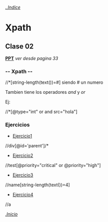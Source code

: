 *[..Indice](../../../#---indice---)*


# Xpath
## Clase 02

**[PPT](https://rodixxi.github.io/testingAtomation_Java_H_A_2016/clase01/clase1_y_clase2.pdf#page=33)** *ver desde pagina 33*

### -- Xpath --

//*[string-length(text())=#] siendo # un numero

Tambien tiene los operadores *and* y *or*

Ej:

//*[@type="int" or and src="hola"]


### Ejercicios

- [Ejercicio1](https://rodixxi.github.io/testingAtomation_Java_H_A_2016/clase02/xpath%20ex2/1.html)

//div[@id='parent']/*
- [Ejercicio2](https://rodixxi.github.io/testingAtomation_Java_H_A_2016/clase02/xpath%20ex2/2.html)

//test[@priority="critical" or @priority="high"]
- [Ejercicio3](https://rodixxi.github.io/testingAtomation_Java_H_A_2016/clase02/xpath%20ex2/3.html)

//name[string-length(text())=4]
- [Ejercicio4](https://rodixxi.github.io/testingAtomation_Java_H_A_2016/clase02/xpath%20ex2/4.html)

//a


*[.Inicio](#)*